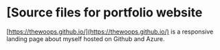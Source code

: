# [Source files for portfolio website

[https://thewoops.github.io/](https://thewoops.github.io/) is a responsive landing page about myself hosted on Github and Azure.


